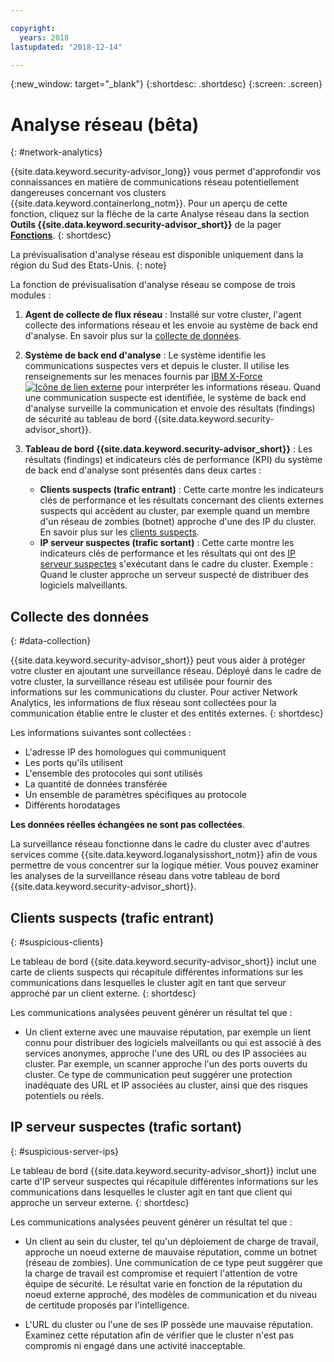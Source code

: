 ```yaml
---

copyright:
  years: 2018
lastupdated: "2018-12-14"

---
```


{:new_window: target="_blank"}
{:shortdesc: .shortdesc}
{:screen: .screen}

# Analyse réseau (bêta)
{: #network-analytics}


{{site.data.keyword.security-advisor_long}} vous permet d'approfondir vos connaissances en matière de communications réseau potentiellement dangereuses concernant vos clusters {{site.data.keyword.containerlong_notm}}. Pour un aperçu de cette fonction, cliquez sur la flèche de la carte Analyse réseau dans la section **Outils {{site.data.keyword.security-advisor_short}}** de la pager [**Fonctions**](https://cloud.ibm.com/security-advisor#/capabilities).
{: shortdesc}

La prévisualisation d'analyse réseau est disponible uniquement dans la région du Sud des Etats-Unis.
{: note}

La fonction de prévisualisation d'analyse réseau se compose de trois modules :

1. **Agent de collecte de flux réseau** : Installé sur votre cluster, l'agent collecte des informations réseau et les envoie au système de back end d'analyse. En savoir plus sur la [collecte de données](#data-collection).

2. **Système de back end d'analyse** : Le système identifie les communications suspectes vers et depuis le cluster. Il utilise les renseignements sur les menaces fournis par [IBM X-Force![Icône de lien externe](../../icons/launch-glyph.svg "Icône de lien externe")](https://www.ibm.com/security/xforce) pour interpréter les informations réseau. Quand une communication suspecte est identifiée, le système de back end d'analyse surveille la communication et envoie des résultats (findings) de sécurité au tableau de bord {{site.data.keyword.security-advisor_short}}.

3. **Tableau de bord {{site.data.keyword.security-advisor_short}}** : Les résultats (findings) et indicateurs clés de performance (KPI) du système de back end d'analyse sont présentés dans deux cartes :

   - **Clients suspects (trafic entrant)** : Cette carte montre les indicateurs clés de performance et les résultats concernant des clients externes suspects qui accèdent au cluster, par exemple quand un membre d'un réseau de zombies (botnet) approche d'une des IP du cluster. En savoir plus sur les [clients suspects](#suspicious-clients).
   - **IP serveur suspectes (trafic sortant)** : Cette carte montre les indicateurs clés de performance et les résultats qui ont des [IP serveur suspectes](#suspicious-server-ips) s'exécutant dans le cadre du cluster. Exemple : Quand le cluster approche un serveur suspecté de distribuer des logiciels malveillants.


## Collecte des données
{: #data-collection}

{{site.data.keyword.security-advisor_short}} peut vous aider à protéger votre cluster en ajoutant une surveillance réseau. Déployé dans le cadre de votre cluster, la surveillance réseau est utilisée pour fournir des informations sur les communications du cluster. Pour activer Network Analytics, les informations de flux réseau sont collectées pour la communication établie entre le cluster et des entités externes.
{: shortdesc}

Les informations suivantes sont collectées :

* L'adresse IP des homologues qui communiquent
* Les ports qu'ils utilisent
* L'ensemble des protocoles qui sont utilisés
* La quantité de données transférée
* Un ensemble de paramètres spécifiques au protocole
* Différents horodatages

**Les données réelles échangées ne sont pas collectées**.

La surveillance réseau fonctionne dans le cadre du cluster avec d'autres services comme {{site.data.keyword.loganalysisshort_notm}} afin de vous permettre de vous concentrer sur la logique métier. Vous pouvez examiner les analyses de la surveillance réseau dans votre tableau de bord {{site.data.keyword.security-advisor_short}}.


## Clients suspects (trafic entrant)
{: #suspicious-clients}

Le tableau de bord {{site.data.keyword.security-advisor_short}} inclut une carte de clients suspects qui récapitule différentes informations sur les communications dans lesquelles le cluster agit en tant que serveur approché par un client externe.
{: shortdesc}

Les communications analysées peuvent générer un résultat tel que :

- Un client externe avec une mauvaise réputation, par exemple un lient connu pour distribuer des logiciels malveillants ou qui est associé à des services anonymes, approche l'une des URL ou des IP associées au cluster. Par exemple, un scanner approche l'un des ports ouverts du cluster. Ce type de communication peut suggérer une protection inadéquate des URL et IP associées au cluster, ainsi que des risques potentiels ou réels.


## IP serveur suspectes (trafic sortant)
{: #suspicious-server-ips}

Le tableau de bord {{site.data.keyword.security-advisor_short}} inclut une carte d'IP serveur suspectes qui récapitule différentes informations sur les communications dans lesquelles le cluster agit en tant que client qui approche un serveur externe.
{: shortdesc}

Les communications analysées peuvent générer un résultat tel que :

- Un client au sein du cluster, tel qu'un déploiement de charge de travail, approche un noeud externe de mauvaise réputation, comme un botnet (réseau de zombies). Une communication de ce type peut suggérer que la charge de travail est compromise et requiert l'attention de votre équipe de sécurité. Le résultat varie en fonction de la réputation du noeud externe approché, des modèles de communication et du niveau de certitude proposés par l'intelligence.

- L'URL du cluster ou l'une de ses IP possède une mauvaise réputation. Examinez cette réputation afin de vérifier que le cluster n'est pas compromis ni engagé dans une activité inacceptable.

